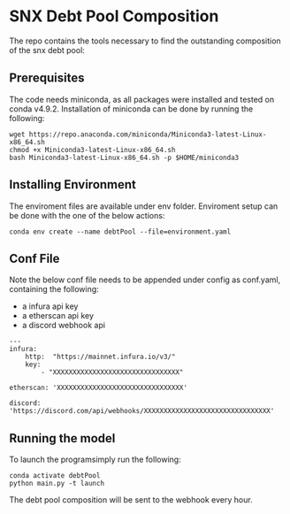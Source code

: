 # SNX Debt Pool Composition
The repo contains the tools necessary to find the outstanding composition of the snx debt pool:

## Prerequisites

The code needs miniconda, as all packages were installed and tested on conda v4.9.2. Installation of miniconda can be done by running the following:

```
wget https://repo.anaconda.com/miniconda/Miniconda3-latest-Linux-x86_64.sh
chmod +x Miniconda3-latest-Linux-x86_64.sh
bash Miniconda3-latest-Linux-x86_64.sh -p $HOME/miniconda3
```

## Installing Environment

The enviroment files are available under env folder. Enviroment setup can be done with the one of the below actions:

```
conda env create --name debtPool --file=environment.yaml
```

## Conf File

Note the below conf file needs to be appended under config as conf.yaml, containing the following:
- a infura api key
- a etherscan api key
- a discord webhook api 

```
---
infura: 
    http:  "https://mainnet.infura.io/v3/"  
    key:  
        - "XXXXXXXXXXXXXXXXXXXXXXXXXXXXXXXX"
    
etherscan: 'XXXXXXXXXXXXXXXXXXXXXXXXXXXXXXXX'

discord: 'https://discord.com/api/webhooks/XXXXXXXXXXXXXXXXXXXXXXXXXXXXXXXX'
```

## Running the model

To launch the programsimply run the following:

```
conda activate debtPool
python main.py -t launch
```

The debt pool composition will be sent to the webhook every hour.
